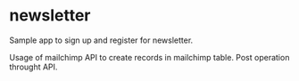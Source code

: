 # newsletter

Sample app to sign up and register for newsletter.

Usage of mailchimp API to create records in mailchimp table. Post operation throught API.
